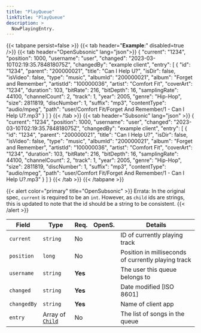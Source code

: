 ```yaml
---
title: "PlayQueue"
linkTitle: "PlayQueue"
description: >
  NowPlayingEntry.
---
```


{{< tabpane persist=false >}}
{{< tab header="**Example**:" disabled=true />}}
{{< tab header="OpenSubsonic" lang="json">}}
{
  "current": "1234",
  "position": 1000,
  "username": "user",
  "changed": "2023-03-10T02:19:35.784818075Z",
  "changedBy": "example client",
  "entry": [
    {
      "id": "1234",
      "parent": "200000021",
      "title": "Can I Help U?",
      "isDir": false,
      "isVideo": false,
      "type": "music",
      "albumId": "200000021",
      "album": "Forget and Remember",
      "artistId": "100000036",
      "artist": "Comfort Fit",
      "coverArt": "1234",
      "duration": 103,
      "bitRate": 216,
      "bitDepth": 16,
      "samplingRate": 44100,
      "channelCount": 2,
      "track": 1,
      "year": 2005,
      "genre": "Hip-Hop",
      "size": 2811819,
      "discNumber": 1,
      "suffix": "mp3",
      "contentType": "audio/mpeg",
      "path": "user/Comfort Fit/Forget And Remember/1 - Can I Help U?.mp3"
    }
  ]
}
{{< /tab >}}
{{< tab header="Subsonic" lang="json" >}}
{
  "current": "1234",
  "position": 1000,
  "username": "user",
  "changed": "2023-03-10T02:19:35.784818075Z",
  "changedBy": "example client",
  "entry": [
    {
      "id": "1234",
      "parent": "200000021",
      "title": "Can I Help U?",
      "isDir": false,
      "isVideo": false,
      "type": "music",
      "albumId": "200000021",
      "album": "Forget and Remember",
      "artistId": "100000036",
      "artist": "Comfort Fit",
      "coverArt": "1234",
      "duration": 103,
      "bitRate": 216,
      "bitDepth": 16,
      "samplingRate": 44100,
      "channelCount": 2,
      "track": 1,
      "year": 2005,
      "genre": "Hip-Hop",
      "size": 2811819,
      "discNumber": 1,
      "suffix": "mp3",
      "contentType": "audio/mpeg",
      "path": "user/Comfort Fit/Forget And Remember/1 - Can I Help U?.mp3"
    }
  ]
}
{{< /tab >}}
{{< /tabpane >}}

{{< alert color="primary" title="OpenSubsonic" >}}
Errata: In the original spec, `current` is required to be an `int`.
However, as `child` ids are strings, this is updated to note that the id should be a string to be consistent.
{{< /alert >}}

| Field       | Type                         | Req.    | OpenS. | Details                                             |
| ----------- | ---------------------------- | ------- | ------ | --------------------------------------------------- |
| `current`   | `string`                     | No      |        | ID of currently playing track                       |
| `position`  | `long`                       | No      |        | Position in milliseconds of currently playing track |
| `username`  | `string`                     | **Yes** |        | The user this queue belongs to                      |
| `changed`   | `string`                     | **Yes** |        | Date modified [ISO 8601]                            |
| `changedBy` | `string`                     | **Yes** |        | Name of client app                                  |
| `entry`     | Array of [`Child`](../child) | No      |        | The list of songs in the queue                      |
